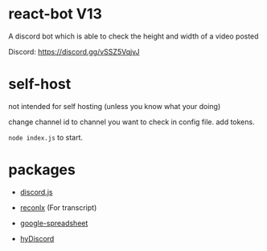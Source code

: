 # react-bot V13 
A discord bot which is able to check the height and width of a video posted

Discord: https://discord.gg/vSSZ5VqjvJ
# self-host
not intended for self hosting (unless you know what your doing)

change channel id to channel you want to check in config file. 
add tokens. 

`node index.js` to start. 

# packages

* [discord.js](https://github.com/discordjs/discord.js)

* [reconlx](https://github.com/reconlx/reconlx-api) (For transcript)

* [google-spreadsheet](https://www.npmjs.com/package/google-spreadsheet)

* [hyDiscord](https://github.com/HyDiscord/HyDiscord)
